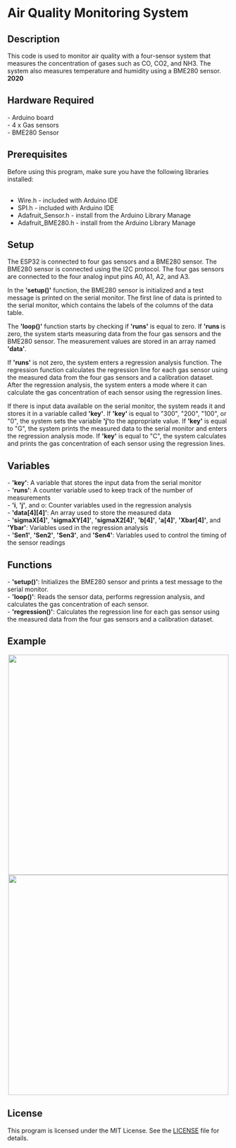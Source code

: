 # Air Quality Monitoring System
<h2>Description</h2>
This code is used to monitor air quality with a four-sensor system that measures the concentration of gases such as CO, CO2, and NH3. The system also measures temperature and humidity using a BME280 sensor.<br>
<b>2020</b>

<h2>Hardware Required</h2>
- Arduino board <br>
- 4 x Gas sensors<br>
- BME280 Sensor<br>

<h2>Prerequisites</h2>
Before using this program, make sure you have the following libraries installed:<br><br>

- Wire.h - included with Arduino IDE<br>
- SPI.h - included with Arduino IDE<br>
- Adafruit_Sensor.h - install from the Arduino Library Manage<br>
- Adafruit_BME280.h - install from the Arduino Library Manage<br>

<h2>Setup</h2>
The ESP32 is connected to four gas sensors and a BME280 sensor. The BME280 sensor is connected using the I2C protocol. The four gas sensors are connected to the four analog input pins A0, A1, A2, and A3.

In the <b>'setup()'</b> function, the BME280 sensor is initialized and a test message is printed on the serial monitor. The first line of data is printed to the serial monitor, which contains the labels of the columns of the data table.

The <b>'loop()'</b> function starts by checking if <b>'runs'</b> is equal to zero. If <b>'runs
</b> is zero, the system starts measuring data from the four gas sensors and the BME280 sensor. The measurement values are stored in an array named <b>'data'</b>.

If <b>'runs'</b> is not zero, the system enters a regression analysis function. The regression function calculates the regression line for each gas sensor using the measured data from the four gas sensors and a calibration dataset. After the regression analysis, the system enters a mode where it can calculate the gas concentration of each sensor using the regression lines.

If there is input data available on the serial monitor, the system reads it and stores it in a variable called <b>'key'</b>. If <b>'key'</b> is equal to "300", "200", "100", or "0", the system sets the variable <B>'j'</B>to the appropriate value. If <b>'key'</b> is equal to "G", the system prints the measured data to the serial monitor and enters the regression analysis mode. If <b>'key'</b> is equal to "C", the system calculates and prints the gas concentration of each sensor using the regression lines.

<h2>Variables</h2>
- <b>'key'</b>: A variable that stores the input data from the serial monitor<br>
- <b>'runs'</b>: A counter variable used to keep track of the number of measurements<br>
- <b>'i</b>, <b>'j'</b>, and o: Counter variables used in the regression analysis<br>
- <b>'data[4][4]'</b>: An array used to store the measured data<br>
- <b>'sigmaX[4]'</b>, <b>'sigmaXY[4]'</b>, <b>'sigmaX2[4]'</b>, <b>'b[4]'</b>, <b>'a[4]'</b>, <b>'Xbar[4]'</b>, and <b>'Ybar'</b>: Variables used in the regression analysis<br>
- <b>'Sen1'</b>, <b>'Sen2'</b>, <b>'Sen3'</b>, and <b>'Sen4'</b>: Variables used to control the timing of the sensor readings<br>

<h2>Functions</h2>
- <b>'setup()'</b>: Initializes the BME280 sensor and prints a test message to the serial monitor.<br>
- <b>'loop()'</b>: Reads the sensor data, performs regression analysis, and calculates the gas concentration of each sensor.<br>
- <b>'regression()'</b>: Calculates the regression line for each gas sensor using the measured data from the four gas sensors and a calibration dataset.<br>

## Example

<p align="center">
<img src="https://user-images.githubusercontent.com/77733903/226969550-c57abcc8-f801-402d-8713-8824cc9c3cee.JPG" width="500"><img src="https://user-images.githubusercontent.com/77733903/226969593-e0617e17-bb66-4cc8-a402-5d49bc5b16fa.JPG" width="500">
</p>

<h2>License</h2>

This program is licensed under the MIT License. See the [LICENSE](LICENSE) file for details.
